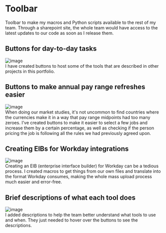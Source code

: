 # Toolbar
Toolbar to make my macros and Python scripts available to the rest of my team. Through a sharepoint site, the whole team would have access to the latest updates to our code as soon as I release them.

## Buttons for day-to-day tasks
![image](https://github.com/user-attachments/assets/29f1f274-540f-4da8-863b-1faf5d3fffa5)
<br>I have created buttons to host some of the tools that are described in other projects in this portfolio.

## Buttons to make annual pay range refreshes easier
![image](https://github.com/user-attachments/assets/63f22f31-543e-4e52-85a3-945de44c43ce)
<br>When doing our market studies, it's not uncommon to find countries where the currencies make it in a way that pay range midpoints had too many zeroes. I've created buttons to make it easier to select a few jobs and increase them by a certain percentage, as well as checking if the person pricing the job is following all the rules we had previously agreed upon.

## Creating EIBs for Workday integrations
![image](https://github.com/user-attachments/assets/e9b7487c-36d6-41e6-a82c-b95891a730f1)
<br>Creating an EIB (enterprise interface builder) for Workday can be a tedious process. I created macros to get things from our own files and translate into the format Workday consumes, making the whole mass upload process much easier and error-free.

## Brief descriptions of what each tool does
![image](https://github.com/user-attachments/assets/0437b7ec-6773-4667-ada7-c3566177c7c3)
<br>I added descriptions to help the team better understand what tools to use and when. They just needed to hover over the buttons to see the descriptions.
